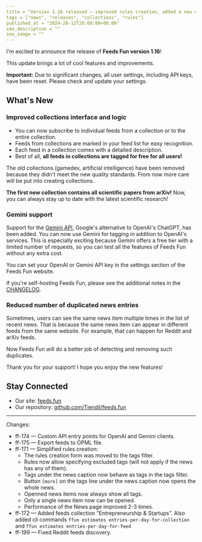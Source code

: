 ```yaml
---
title = "Version 1.16 released — improved rules creation, added a new collection"
tags = ["news", "releases", "collections", "rules"]
published_at = "2024-28-12T20:00:00+00:00"
seo_description = ""
seo_image = ""
---
```


I'm excited to announce the release of **Feeds Fun version 1.16**!

This update brings a lot of cool features and improvements.

**Important:** Due to significant changes, all user settings, including API keys, have been reset. Please check and update your settings.

## What's New

### Improved collections interface and logic

- You can now subscribe to individual feeds from a collection or to the entire collection.
- Feeds from collections are marked in your feed list for easy recognition.
- Each feed in a collection comes with a detailed description.
- Best of all, **all feeds in collections are tagged for free for all users!**

The old collections (gamedev, artificial intelligence) have been removed because they didn't meet the new quality standards. From now more care will be put into creating collections.

**The first new collection contains all scientific papers from arXiv!** Now, you can always stay up to date with the latest scientific research!

### Gemini support

Support for the [Gemini API](https://ai.google.dev/), Google's alternative to OpenAI's ChatGPT, has been added. You can now use Gemini for tagging in addition to OpenAI's services. This is especially exciting because Gemini offers a free tier with a limited number of requests, so you can test all the features of Feeds Fun without any extra cost.

You can set your OpenAI or Gemini API key in the settings section of the Feeds Fun website.

If you're self-hosting Feeds Fun, please see the additional notes in the [CHANGELOG](https://github.com/Tiendil/feeds.fun/blob/main/changes/2024-10-12T09-11-16_1.12.0.md).

### Reduced number of duplicated news entries

Sometimes, users can see the same news item multiple times in the list of recent news. That is because the same news item can appear in different feeds from the same website. For example, that can happen for Reddit and arXiv feeds.

Now Feeds Fun will do a better job of detecting and removing such duplicates.

Thank you for your support! I hope you enjoy the new features!

## Stay Connected

- Our site: [feeds.fun](https://feeds.fun/)
- Our repository: [github.com/Tiendil/feeds.fun](https://github.com/Tiendil/feeds.fun)


------------

Changes:

- ff-174 — Custom API entry points for OpenAI and Gemini clients.
- ff-175 — Export feeds to OPML file.
- ff-171 — Simplified rules creation:
  - The rules creation form was moved to the tags filter.
  - Rules now allow specifying excluded tags (will not apply if the news has any of them).
  - Tags under the news caption now behave as tags in the tags filter.
  - Button `[more]` on the tags line under the news caption now opens the whole news.
  - Openned news items now always show all tags.
  - Only a single news item now can be opened.
  - Performance of the News page improved 2-3 times.
- ff-172 — Added feeds collection "Entrepreneurship & Startups". Also added cli commands `ffun estimates entries-per-day-for-collection` and `ffun estimates entries-per-day-for-feed`
- ff-199 — Fixed Reddit feeds discovery.

